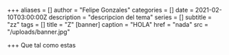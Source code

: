 +++
aliases = []
author = "Felipe Gonzales"
categories = []
date = 2021-02-10T03:00:00Z
description = "descripcion del tema"
series = []
subtitle = "zz"
tags = []
title = "Z"
[banner]
caption = "HOLA"
href = "nada"
src = "/uploads/banner.jpg"

+++
Que tal como estas 